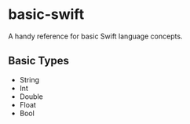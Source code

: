# basic-swift
A handy reference for basic Swift language concepts.

## Basic Types

* String
* Int
* Double
* Float
* Bool

## 
